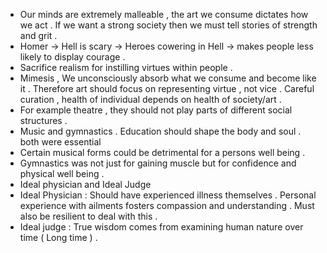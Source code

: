 - Our minds are extremely malleable , the art we consume dictates how we act . If we want a strong society then we must tell stories of strength and grit .  
- Homer -> Hell is scary -> Heroes cowering in Hell -> makes people less likely to display courage . 
- Sacrifice realism for instilling virtues within people . 
- Mimesis , We unconsciously absorb what we consume and become like it . Therefore art should focus on representing virtue , not vice . Careful curation , health of individual depends on health of society/art . 
- For example theatre , they should not play parts of different social structures . 
- Music and gymnastics . Education should shape the body and soul . both were essential  
- Certain musical forms could be detrimental for a persons well being . 
- Gymnastics was not just for gaining muscle but for confidence and physical well being . 
- Ideal physician and Ideal Judge 
- Ideal Physician : Should have experienced illness themselves . Personal experience with ailments fosters compassion and understanding . Must also be resilient to deal with this . 
- Ideal judge : True wisdom comes from examining human nature over time ( Long time ) . 